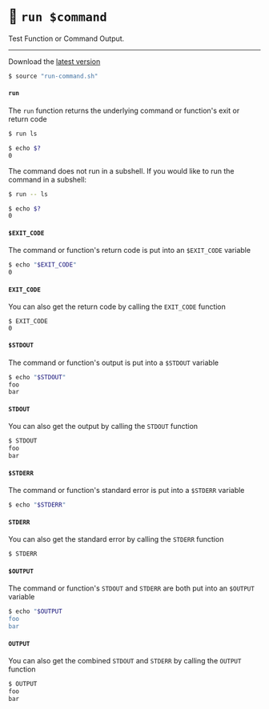 # 🚀 `run $command`

Test Function or Command Output.

---

Download the [latest version](https://github.com/bx-sh/run.sh/archive/v0.2.0.tar.gz)

```sh
$ source "run-command.sh"
```

#### `run`

The `run` function returns the underlying command or function's exit or return code

```sh
$ run ls

$ echo $?
0
```

The command does not run in a subshell. If you would like to run the command in a subshell:

```sh
$ run -- ls

$ echo $?
0
```

#### `$EXIT_CODE`

The command or function's return code is put into an `$EXIT_CODE` variable

```sh
$ echo "$EXIT_CODE"
0
```

#### `EXIT_CODE`

You can also get the return code by calling the `EXIT_CODE` function

```
$ EXIT_CODE
0
```

#### `$STDOUT`

The command or function's output is put into a `$STDOUT` variable

```sh
$ echo "$STDOUT"
foo
bar
```

#### `STDOUT`

You can also get the output by calling the `STDOUT` function

```sh
$ STDOUT
foo
bar
```

#### `$STDERR`

The command or function's standard error is put into a `$STDERR` variable

```sh
$ echo "$STDERR"
```

#### `STDERR`

You can also get the standard error by calling the `STDERR` function

```sh
$ STDERR
```

#### `$OUTPUT`

The command or function's `STDOUT` and `STDERR` are both put into an `$OUTPUT` variable

```sh
$ echo "$OUTPUT
foo
bar
```

#### `OUTPUT`

You can also get the combined `STDOUT` and `STDERR` by calling the `OUTPUT` function

```sh
$ OUTPUT
foo
bar
```
